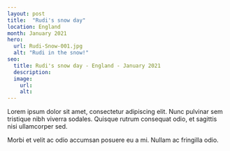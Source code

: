 ```yaml
---
layout: post
title:  "Rudi's snow day"
location: England
month: January 2021
hero:
  url: Rudi-Snow-001.jpg
  alt: "Rudi in the snow!"
seo:
  title: Rudi's snow day - England - January 2021
  description:
  image:
    url: 
    alt:
---
```



Lorem ipsum dolor sit amet, consectetur adipiscing elit. Nunc pulvinar sem tristique nibh viverra sodales. Quisque rutrum consequat odio, et sagittis nisi ullamcorper sed.

Morbi et velit ac odio accumsan posuere eu a mi. Nullam ac fringilla odio.
